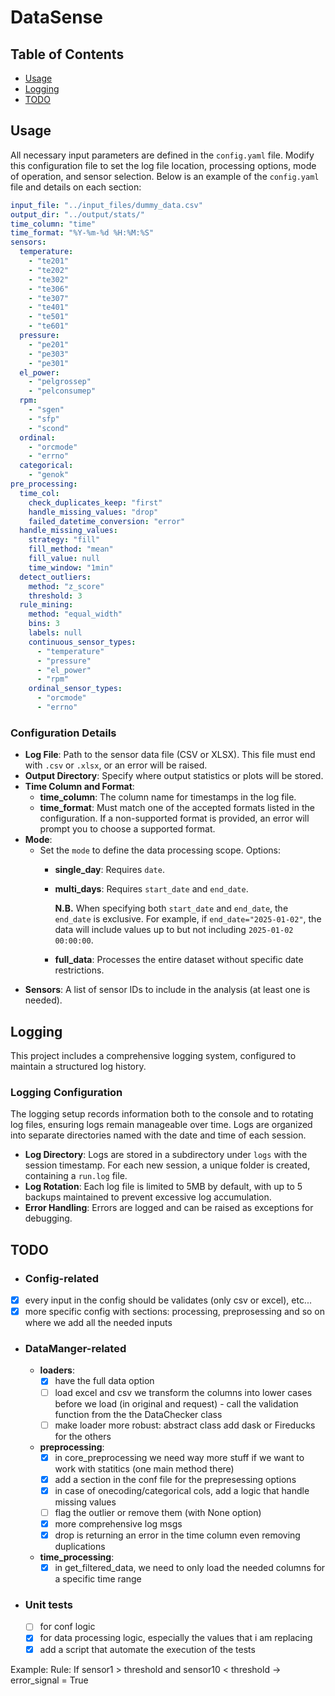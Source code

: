 
# DataSense
## Table of Contents
- [Usage](#usage)
- [Logging](#logging)
- [TODO](#todo)

## Usage
All necessary input parameters are defined in the `config.yaml` file. Modify this configuration file to set the log file location, processing options, mode of operation, and sensor selection. Below is an example of the `config.yaml` file and details on each section:

```yaml
input_file: "../input_files/dummy_data.csv"
output_dir: "../output/stats/"
time_column: "time"
time_format: "%Y-%m-%d %H:%M:%S"
sensors:
  temperature:
    - "te201"
    - "te202"
    - "te302"
    - "te306"
    - "te307"
    - "te401"
    - "te501"
    - "te601"
  pressure:
    - "pe201"
    - "pe303"
    - "pe301"
  el_power:
    - "pelgrossep"
    - "pelconsumep"
  rpm:
    - "sgen"
    - "sfp"
    - "scond"
  ordinal:
    - "orcmode"
    - "errno"
  categorical:
    - "genok"
pre_processing:
  time_col:
    check_duplicates_keep: "first"
    handle_missing_values: "drop"
    failed_datetime_conversion: "error"
  handle_missing_values:
    strategy: "fill"
    fill_method: "mean"
    fill_value: null
    time_window: "1min"
  detect_outliers:
    method: "z_score"
    threshold: 3
  rule_mining:
    method: "equal_width"
    bins: 3
    labels: null
    continuous_sensor_types:
      - "temperature"
      - "pressure"
      - "el_power"
      - "rpm"
    ordinal_sensor_types:
      - "orcmode"
      - "errno"
```

### Configuration Details

- **Log File**: Path to the sensor data file (CSV or XLSX). This file must end with `.csv` or `.xlsx`, or an error will be raised.
- **Output Directory**: Specify where output statistics or plots will be stored.
- **Time Column and Format**:
  - **time_column**: The column name for timestamps in the log file.
  - **time_format**: Must match one of the accepted formats listed in the configuration. If a non-supported format is provided, an error will prompt you to choose a supported format.
- **Mode**:
  - Set the `mode` to define the data processing scope. Options:
    - **single_day**: Requires `date`.
    - **multi_days**: Requires `start_date` and `end_date`.
    
      **N.B.** When specifying both `start_date` and `end_date`, the `end_date` is exclusive. For example, if `end_date="2025-01-02"`, the data will include values up to but not including `2025-01-02 00:00:00`.
    - **full_data**: Processes the entire dataset without specific date restrictions.
- **Sensors**: A list of sensor IDs to include in the analysis (at least one is needed).

## Logging
This project includes a comprehensive logging system, configured to maintain a structured log history.

### Logging Configuration

The logging setup records information both to the console and to rotating log files, ensuring logs remain manageable over time. Logs are organized into separate directories named with the date and time of each session. 

- **Log Directory**: Logs are stored in a subdirectory under `logs` with the session timestamp. For each new session, a unique folder is created, containing a `run.log` file.
- **Log Rotation**: Each log file is limited to 5MB by default, with up to 5 backups maintained to prevent excessive log accumulation.
- **Error Handling**: Errors are logged and can be raised as exceptions for debugging.

## TODO
- ### Config-related
- [x] every input in the config should be validates (only csv or excel), etc...
- [x] more specific config with sections: processing, preprosessing and so on where we add all the needed inputs
- ### DataManger-related
  - **loaders**:
    - [x] have the full data option
    - [ ] load excel and csv we transform the columns into lower cases before we load (in original and request) - call the validation function from the the DataChecker class 
    - [ ] make loader more robust: abstract class add dask or Fireducks for the others
  - **preprocessing**:
    - [x] in core_preprocessing we need way more stuff if we want to work with statitics (one main method there)
    - [x] add a section in the conf file for the prepresessing options
    - [x] in case of onecoding/categorical cols, add a logic that handle missing values
    - [ ] flag the outlier or remove them (with None option)
    - [x] more comprehensive log msgs
    - [x] drop is returning an error in the time column even removing duplications
  - **time_processing**:
    - [x] in get_filtered_data, we need to only load the needed columns for a specific time range
- ### Unit tests 
  - [ ] for conf logic
  - [x] for data processing logic, especially the values that i am replacing
  - [x] add a script that automate the execution of the tests

Example: Rule: If sensor1 > threshold and sensor10 < threshold → error_signal = True
